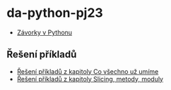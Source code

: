 # da-python-pj23

* [Závorky v Pythonu](zavorky.ipynb)

## Řešení příkladů

* [Řešení příkladů z kapitoly Co všechno už umíme](uvod_reseni.ipynb)
* [Řešení příkladů z kapitoly Slicing, metody, moduly](slicing-metody-moduly.ipynb)

